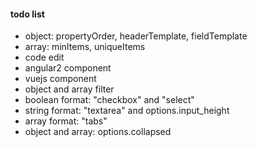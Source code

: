 #### todo list

+ object: propertyOrder, headerTemplate, fieldTemplate
+ array: minItems, uniqueItems
+ code edit
+ angular2 component
+ vuejs component
+ object and array filter
+ boolean format: "checkbox" and "select"
+ string format: "textarea" and options.input_height
+ array format: "tabs"
+ object and array: options.collapsed
